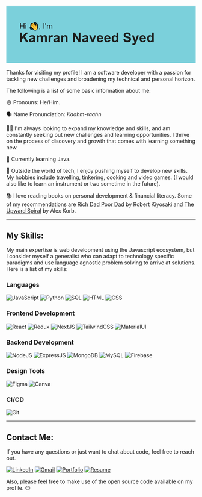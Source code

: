 ![Header](./header.png?raw=true)

Thanks for visiting my profile! I am a software developer with a passion for tackling new challenges and broadening my technical and personal horizon. 

The following is a list of some basic information about me:

😄 Pronouns: He/Him. 

🗣 Name Pronunciation: *Kaahm-raahn*

👨‍💻 I'm always looking to expand my knowledge and skills, and am constantly seeking out new challenges and learning opportunities. I thrive on the process of discovery and growth that comes with learning something new. 

🌱 Currently learning Java.

🧩 Outside the world of tech, I enjoy pushing myself to develop new skills. My hobbies include travelling, tinkering, cooking and video games. (I would also like to learn an instrument or two sometime in the future).

📚 I love reading books on personal development & financial literacy. Some of my recommendations are [Rich Dad Poor Dad](https://www.goodreads.com/book/show/69571.Rich_Dad_Poor_Dad) by Robert Kiyosaki and [The Upward Spiral](https://www.goodreads.com/book/show/21413760-the-upward-spiral?ref=nav_sb_noss_l_8) by Alex Korb.


 ***
 
## My Skills:

My main expertise is web development using the Javascript ecosystem, but I consider myself a generalist who can adapt to technology specific paradigms and use language agnostic problem solving to arrive at solutions. Here is a list of my skills: 

### Languages
![JavaScript](https://img.shields.io/badge/JavaScript-555?style=for-the-badge&logo=JavaScript&logoColor=F7DF1E) ![Python](https://img.shields.io/badge/Python-3776AB?style=for-the-badge&logo=Python&logoColor=white) ![SQL](https://img.shields.io/badge/SQL-FF6C00?style=for-the-badge&logo=Server%20Fault&logoColor=white) ![HTML](https://img.shields.io/badge/HTML5-E34F26?style=for-the-badge&logo=HTML5&logoColor=white) ![CSS](https://img.shields.io/badge/CSS3-1572B6?style=for-the-badge&logo=CSS3&logoColor=white)  
### Frontend Development
![React](https://img.shields.io/badge/React-555?style=for-the-badge&logo=React&logoColor=61DAFB) ![Redux](https://img.shields.io/badge/Redux-764ABC?style=for-the-badge&logo=Redux&logoColor=white) ![NextJS](https://img.shields.io/badge/Next.js-555?style=for-the-badge&logo=Next.js&logoColor=white)  ![TailwindCSS](https://img.shields.io/badge/TailwindCSS-06B6D4?style=for-the-badge&logo=Tailwindcss&logoColor=white) ![MaterialUI](https://img.shields.io/badge/MaterialUI-007FFF?style=for-the-badge&logo=MUI&logoColor=white)
### Backend Development
![NodeJS](https://img.shields.io/badge/Node.js-339933?style=for-the-badge&logo=Node.js&logoColor=white)  ![ExpressJS](https://img.shields.io/badge/express.js-555?style=for-the-badge&logo=Express&logoColor=white) ![MongoDB](https://img.shields.io/badge/MongoDB-77B829?style=for-the-badge&logo=MongoDB&logoColor=white)  ![MySQL](https://img.shields.io/badge/MySQL-4479A1?style=for-the-badge&logo=MySQL&logoColor=white) ![Firebase](https://img.shields.io/badge/Firebase-FFCA28?style=for-the-badge&logo=Firebase&logoColor=F57C00) 
### Design Tools
![Figma](https://img.shields.io/badge/Figma-F24E1E?style=for-the-badge&logo=Figma&logoColor=white) ![Canva](https://img.shields.io/badge/Canva-00C4CC?style=for-the-badge&logo=Canva&logoColor=white)
### CI/CD
![Git](https://img.shields.io/badge/Git-F05032?style=for-the-badge&logo=Git&logoColor=white) <!--![Docker](https://img.shields.io/badge/Docker-2496ED?style=for-the-badge&logo=Docker&logoColor=white) ![AWS](https://img.shields.io/badge/AWS-232F3E?style=for-the-badge&logo=Amazon%20AWS&logoColor=FF9900)-->

 ***
 
## Contact Me:

If you have any questions or just want to chat about code, feel free to reach out. 

[![LinkedIn](https://img.shields.io/badge/LinkedIn-0A66C2?style=for-the-badge&logo=Linkedin&logoColor=white)](https://www.linkedin.com/in/kamrannaveedsyed/) [![Gmail](https://img.shields.io/badge/Gmail-EA4335?style=for-the-badge&logo=Gmail&logoColor=white)](mailto:kamran.naveedsyed@gmail.com) [![Portfolio](https://img.shields.io/badge/Portfolio-2F8D46?style=for-the-badge&logo=Google%20Chrome&logoColor=white)](https://kamransyed.dev/) [![Resume](https://img.shields.io/badge/Resume-BF0000?style=for-the-badge&logo=Files&logoColor=FFFF00)](https://kamransyedresume.netlify.app/) 

Also, please feel free to make use of the open source code available on my profile. 😊


